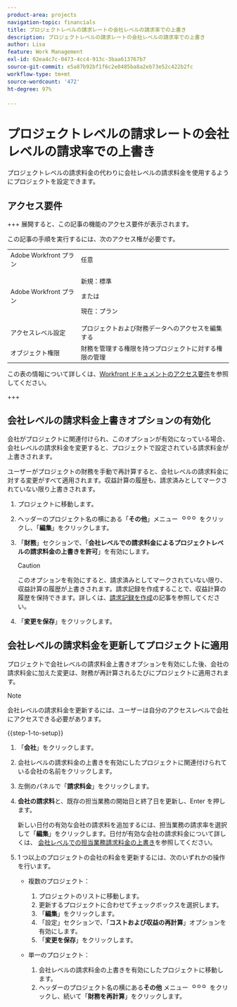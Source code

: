 ```yaml
---
product-area: projects
navigation-topic: financials
title: プロジェクトレベルの請求レートの会社レベルの請求率での上書き
description: プロジェクトレベルの請求レートの会社レベルの請求率での上書き
author: Lisa
feature: Work Management
exl-id: 02ea4c7c-0473-4cc4-913c-3baa613767b7
source-git-commit: e5a87b92bf1f6c2e0485ba8a2eb73e52c422b2fc
workflow-type: tm+mt
source-wordcount: '472'
ht-degree: 97%

---
```


# プロジェクトレベルの請求レートの会社レベルの請求率での上書き

<!--
<p data-mc-conditions="QuicksilverOrClassic.Draft mode">(NOTE: THIS IS LINKED TO THE UI IN THE EDIT PROJECT MODAL)</p>
-->

プロジェクトレベルの請求料金の代わりに会社レベルの請求料金を使用するようにプロジェクトを設定できます。

## アクセス要件

+++ 展開すると、この記事の機能のアクセス要件が表示されます。

この記事の手順を実行するには、次のアクセス権が必要です。

<table style="table-layout:auto"> 
 <col> 
 <col> 
 <tbody> 
  <tr> 
   <td role="rowheader">Adobe Workfront プラン</td> 
   <td>任意</td> 
  </tr> 
  <tr> 
   <td role="rowheader">Adobe Workfront プラン</td> 
   <td>
   <p>新規：標準</p>
   <p>または</p>
   <p>現在：プラン</p></td> 
  </tr> 
  <tr> 
   <td role="rowheader">アクセスレベル設定</td> 
   <td>プロジェクトおよび財務データへのアクセスを編集する</td> 
  </tr> 
  <tr> 
   <td role="rowheader">オブジェクト権限</td> 
   <td>財務を管理する権限を持つプロジェクトに対する権限の管理</td> 
  </tr> 
 </tbody> 
</table>

この表の情報について詳しくは、[Workfront ドキュメントのアクセス要件](/help/quicksilver/administration-and-setup/add-users/access-levels-and-object-permissions/access-level-requirements-in-documentation.md)を参照してください。

+++

## 会社レベルの請求料金上書きオプションの有効化

会社がプロジェクトに関連付けられ、このオプションが有効になっている場合、会社レベルの請求料金を変更すると、プロジェクトで設定されている請求料金が上書きされます。

ユーザーがプロジェクトの財務を手動で再計算すると、会社レベルの請求料金に対する変更がすべて適用されます。収益計算の履歴も、請求済みとしてマークされていない限り上書きされます。

1. プロジェクトに移動します。
1. ヘッダーのプロジェクト名の横にある「**その他**」メニュー ![](assets/qs-more-icon-on-an-object.png) をクリックし、「**編集**」をクリックします。
1. 「**財務**」セクションで、「**会社レベルでの請求料金によるプロジェクトレベルの請求料金の上書きを許可**」を有効にします。

   >[!CAUTION]
   >
   >このオプションを有効にすると、請求済みとしてマークされていない限り、収益計算の履歴が上書きされます。請求記録を作成することで、収益計算の履歴を保持できます。詳しくは、[請求記録を作成](../../../manage-work/projects/project-finances/create-billing-records.md)の記事を参照してください。

1. 「**変更を保存**」をクリックします。

## 会社レベルの請求料金を更新してプロジェクトに適用

プロジェクトで会社レベルの請求料金上書きオプションを有効にした後、会社の請求料金に加えた変更は、財務が再計算されるたびにプロジェクトに適用されます。

>[!NOTE]
>
>会社レベルの請求料金を更新するには、ユーザーは自分のアクセスレベルで会社にアクセスできる必要があります。

{{step-1-to-setup}}

1. 「**会社**」をクリックします。
1. 会社レベルの請求料金の上書きを有効にしたプロジェクトに関連付けられている会社の名前をクリックします。
1. 左側のパネルで「**請求料金**」をクリックします。
1. **会社の請求料**&#x200B;と、既存の担当業務の開始日と終了日を更新し、Enter を押します。

   新しい日付の有効な会社の請求料を追加するには、担当業務の請求率を選択して「**編集**」をクリックします。日付が有効な会社の請求料金について詳しくは、 [会社レベルでの担当業務請求料金の上書き](/help/quicksilver/administration-and-setup/set-up-workfront/organizational-setup/override-job-role-billing-rates-company-level.md)を参照してください。

1. 1 つ以上のプロジェクトの会社の料金を更新するには、次のいずれかの操作を行います。

   * 複数のプロジェクト：

      1. プロジェクトのリストに移動します。
      1. 更新するプロジェクトに合わせてチェックボックスを選択します。
      1. 「**編集**」をクリックします。
      1. 「設定」セクションで、「**コストおよび収益の再計算**」オプションを有効にします。
      1. 「**変更を保存**」をクリックします。

   * 単一のプロジェクト：

      1. 会社レベルの請求料金の上書きを有効にしたプロジェクトに移動します。
      1. ヘッダーのプロジェクト名の横にある&#x200B;**その他** メニュー ![](assets/qs-more-icon-on-an-object.png) をクリックし、続いて「**財務を再計算**」をクリックします。
